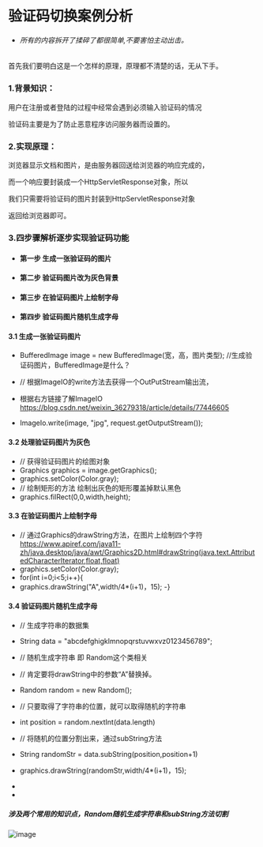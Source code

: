 # 验证码切换案例分析  

* ###### 所有的内容拆开了揉碎了都很简单,不要害怕主动出击。

首先我们要明白这是一个怎样的原理，原理都不清楚的话，无从下手。  


### 1.背景知识：  

用户在注册或者登陆的过程中经常会遇到必须输入验证码的情况  


验证码主要是为了防止恶意程序访问服务器而设置的。  


### 2.实现原理：  

浏览器显示文档和图片，是由服务器回送给浏览器的响应完成的，  

而一个响应要封装成一个HttpServletResponse对象，所以  

我们只需要将验证码的图片封装到HttpServletResponse对象  

返回给浏览器即可。  


### 3.四步骤解析逐步实现验证码功能

 - #### 第一步 生成一张验证码的图片

 - #### 第二步 验证码图片改为灰色背景  

 - #### 第三步 在验证码图片上绘制字母

 - #### 第四步 验证码图片随机生成字母

#### 3.1 生成一张验证码图片  

- BufferedImage image = new BufferedImage(宽，高，图片类型); //生成验证码图片，BufferedImage是什么？
 
 - // 根据ImageIO的write方法去获得一个OutPutStream输出流，
 - 根据右方链接了解ImageIO https://blog.csdn.net/weixin_36279318/article/details/77446605
 - ImageIo.write(image, "jpg", request.getOutputStream());

#### 3.2 处理验证码图片为灰色

 - // 获得验证码图片的绘图对象
 - Graphics graphics = image.getGraphics();
 - graphics.setColor(Color.gray);
 - // 绘制矩形的方法 绘制出灰色的矩形覆盖掉默认黑色
 - graphics.filRect(0,0,width,height);

#### 3.3 在验证码图片上绘制字母
 
 - // 通过Graphics的drawString方法，在图片上绘制四个字符 https://www.apiref.com/java11-zh/java.desktop/java/awt/Graphics2D.html#drawString(java.text.AttributedCharacterIterator,float,float)
 - graphics.setColor(Color.gray);
 - for(int i=0;i<5;i++){
 - graphics.drawString("A",width/4*(i+1)，15);
 -}
 
#### 3.4 验证码图片随机生成字母

- // 生成字符串的数据集
- String data = "abcdefghigklmnopqrstuvwxvz0123456789";

- // 随机生成字符串 即 Random这个类相关
- // 肯定要将drawString中的参数“A”替换掉。
- Random random = new  Random();

- // 只要取得了字符串的位置，就可以取得随机的字符串
- int position = random.nextInt(data.length)
- // 将随机的位置分割出来，通过subString方法
- String randomStr = data.subString(position,position+1) 
- graphics.drawString(randomStr,width/4*(i+1)，15);
- 
- 
##### 涉及两个常用的知识点，Random随机生成字符串和subString方法切割
![image](https://user-images.githubusercontent.com/86137350/122731686-80b29480-d2b6-11eb-9e71-935abf1a1099.png)




